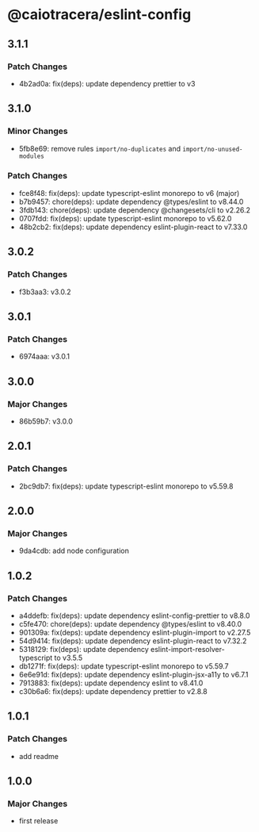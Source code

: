 # @caiotracera/eslint-config

## 3.1.1

### Patch Changes

- 4b2ad0a: fix(deps): update dependency prettier to v3

## 3.1.0

### Minor Changes

- 5fb8e69: remove rules `import/no-duplicates` and `import/no-unused-modules`

### Patch Changes

- fce8f48: fix(deps): update typescript-eslint monorepo to v6 (major)
- b7b9457: chore(deps): update dependency @types/eslint to v8.44.0
- 3fdb143: chore(deps): update dependency @changesets/cli to v2.26.2
- 0707fdd: fix(deps): update typescript-eslint monorepo to v5.62.0
- 48b2cb2: fix(deps): update dependency eslint-plugin-react to v7.33.0

## 3.0.2

### Patch Changes

- f3b3aa3: v3.0.2

## 3.0.1

### Patch Changes

- 6974aaa: v3.0.1

## 3.0.0

### Major Changes

- 86b59b7: v3.0.0

## 2.0.1

### Patch Changes

- 2bc9db7: fix(deps): update typescript-eslint monorepo to v5.59.8

## 2.0.0

### Major Changes

- 9da4cdb: add node configuration

## 1.0.2

### Patch Changes

- a4ddefb: fix(deps): update dependency eslint-config-prettier to v8.8.0
- c5fe470: chore(deps): update dependency @types/eslint to v8.40.0
- 901309a: fix(deps): update dependency eslint-plugin-import to v2.27.5
- 54d9414: fix(deps): update dependency eslint-plugin-react to v7.32.2
- 5318129: fix(deps): update dependency eslint-import-resolver-typescript to v3.5.5
- db1271f: fix(deps): update typescript-eslint monorepo to v5.59.7
- 6e6e91d: fix(deps): update dependency eslint-plugin-jsx-a11y to v6.7.1
- 7913883: fix(deps): update dependency eslint to v8.41.0
- c30b6a6: fix(deps): update dependency prettier to v2.8.8

## 1.0.1

### Patch Changes

- add readme

## 1.0.0

### Major Changes

- first release
